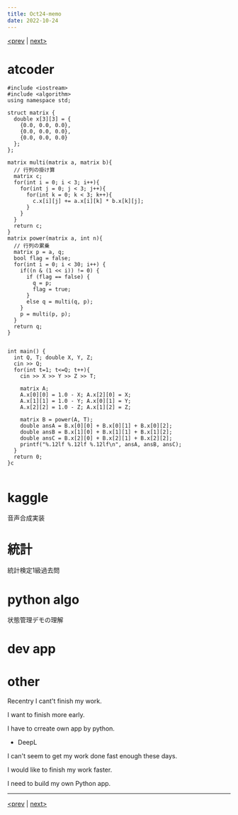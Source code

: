 ```yaml
---
title: Oct24-memo 
date: 2022-10-24 
---
```


[<prev](https://idekworks.github.io/TechnicalMemo/2022/10/23/Oct23.html) | [next>](https://idekworks.github.io/TechnicalMemo/2022/10/25/Oct25.html) 

# atcoder
```
#include <iostream>
#include <algorithm>
using namespace std;

struct matrix {
  double x[3][3] = {
    {0.0, 0.0, 0.0},
    {0.0, 0.0, 0.0},
    {0.0, 0.0, 0.0}
  };
};

matrix multi(matrix a, matrix b){
  // 行列の掛け算
  matrix c;
  for(int i = 0; i < 3; i++){
    for(int j = 0; j < 3; j++){
      for(int k = 0; k < 3; k++){
        c.x[i][j] += a.x[i][k] * b.x[k][j];
      }
    }
  }
  return c;
}
matrix power(matrix a, int n){
  // 行列の累乗
  matrix p = a, q;
  bool flag = false;
  for(int i = 0; i < 30; i++) {
    if((n & (1 << i)) != 0) {
      if (flag == false) {
        q = p;
        flag = true;
      }
      else q = multi(q, p);
    }
    p = multi(p, p);
  }
  return q;
}


int main() {
  int Q, T; double X, Y, Z;
  cin >> Q;
  for(int t=1; t<=Q; t++){
    cin >> X >> Y >> Z >> T;
  
    matrix A;
    A.x[0][0] = 1.0 - X; A.x[2][0] = X;
    A.x[1][1] = 1.0 - Y; A.x[0][1] = Y;
    A.x[2][2] = 1.0 - Z; A.x[1][2] = Z;
    
    matrix B = power(A, T);
    double ansA = B.x[0][0] + B.x[0][1] + B.x[0][2]; 
    double ansB = B.x[1][0] + B.x[1][1] + B.x[1][2]; 
    double ansC = B.x[2][0] + B.x[2][1] + B.x[2][2]; 
    printf("%.12lf %.12lf %.12lf\n", ansA, ansB, ansC);
  }
  return 0;
}c


```

# kaggle
音声合成実装

# 統計
統計検定1級過去問

# python algo
状態管理デモの理解
# dev app

# other
Recentry I cant't finish my work.

I want to finish more early.

I have to crreate own app by python.

- DeepL

I can't seem to get my work done fast enough these days.

I would like to finish my work faster.

I need to build my own Python app.

***

[<prev](https://idekworks.github.io/TechnicalMemo/2022/10/23/Oct23.html) | [next>](https://idekworks.github.io/TechnicalMemo/2022/10/25/Oct25.html)

